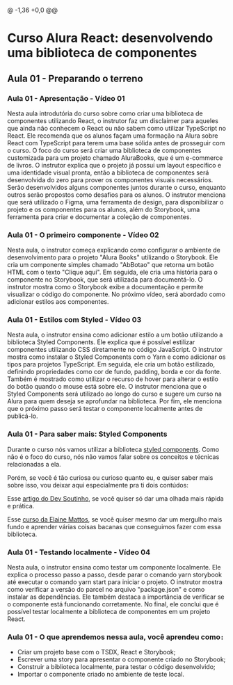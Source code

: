 @ -1,36 +0,0 @@
# Curso Alura React: desenvolvendo uma biblioteca de componentes

## Aula 01 - Preparando o terreno

### Aula 01 - Apresentação - Vídeo 01

Nesta aula introdutória do curso sobre como criar uma biblioteca de componentes utilizando React, o instrutor faz um disclaimer para aqueles que ainda não conhecem o React ou não sabem como utilizar TypeScript no React. Ele recomenda que os alunos façam uma formação na Alura sobre React com TypeScript para terem uma base sólida antes de prosseguir com o curso. O foco do curso será criar uma biblioteca de componentes customizada para um projeto chamado AluraBooks, que é um e-commerce de livros. O instrutor explica que o projeto já possui um layout específico e uma identidade visual pronta, então a biblioteca de componentes será desenvolvida do zero para prover os componentes visuais necessários. Serão desenvolvidos alguns componentes juntos durante o curso, enquanto outros serão propostos como desafios para os alunos. O instrutor menciona que será utilizado o Figma, uma ferramenta de design, para disponibilizar o projeto e os componentes para os alunos, além do Storybook, uma ferramenta para criar e documentar a coleção de componentes.

### Aula 01 - O primeiro componente - Vídeo 02

Nesta aula, o instrutor começa explicando como configurar o ambiente de desenvolvimento para o projeto "Alura Books" utilizando o Storybook. Ele cria um componente simples chamado "AbBotao" que retorna um botão HTML com o texto "Clique aqui". Em seguida, ele cria uma história para o componente no Storybook, que será utilizada para documentá-lo. O instrutor mostra como o Storybook exibe a documentação e permite visualizar o código do componente. No próximo vídeo, será abordado como adicionar estilos aos componentes.

### Aula 01 - Estilos com Styled - Vídeo 03

Nesta aula, o instrutor ensina como adicionar estilo a um botão utilizando a biblioteca Styled Components. Ele explica que é possível estilizar componentes utilizando CSS diretamente no código JavaScript. O instrutor mostra como instalar o Styled Components com o Yarn e como adicionar os tipos para projetos TypeScript. Em seguida, ele cria um botão estilizado, definindo propriedades como cor de fundo, padding, borda e cor da fonte. Também é mostrado como utilizar o recurso de hover para alterar o estilo do botão quando o mouse está sobre ele. O instrutor menciona que o Styled Components será utilizado ao longo do curso e sugere um curso na Alura para quem deseja se aprofundar na biblioteca. Por fim, ele menciona que o próximo passo será testar o componente localmente antes de publicá-lo.

### Aula 01 - Para saber mais: Styled Components

Durante o curso nós vamos utilizar a biblioteca [styled components](https://styled-components.com/docs). Como não é o foco do curso, nós não vamos falar sobre os conceitos e técnicas relacionadas a ela.

Porém, se você é tão curiosa ou curioso quanto eu, e quiser saber mais sobre isso, vou deixar aqui especialmente pra ti dois contúdos:

Esse [artigo do Dev Soutinho](alura.com.br/artigos/react-componentes-com-styled-components), se você quiser só dar uma olhada mais rápida e prática.

Esse [curso da Elaine Mattos](https://cursos.alura.com.br/course/react-styled-components), se você quiser mesmo dar um mergulho mais fundo e aprender várias coisas bacanas que conseguimos fazer com essa biblioteca.

### Aula 01 - Testando localmente - Vídeo 04

Nesta aula, o instrutor ensina como testar um componente localmente. Ele explica o processo passo a passo, desde parar o comando yarn storybook até executar o comando yarn start para iniciar o projeto. O instrutor mostra como verificar a versão do parcel no arquivo "package.json" e como instalar as dependências. Ele também destaca a importância de verificar se o componente está funcionando corretamente. No final, ele conclui que é possível testar localmente a biblioteca de componentes em um projeto React.

### Aula 01 - O que aprendemos nessa aula, você aprendeu como`:`

- Criar um projeto base com o TSDX, React e Storybook;
- Escrever uma story para apresentar o componente criado no Storybook;
- Construir a biblioteca localmente, para testar o código desenvolvido;
- Importar o componente criado no ambiente de teste local.
